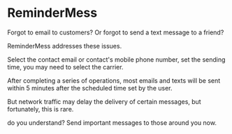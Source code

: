 # ReminderMess

Forgot to email to customers? Or forgot to send a text message to a friend?

ReminderMess addresses these issues.

Select the contact email or contact's mobile phone number, set the sending time, you may need to select the carrier. 

After completing a series of operations, most emails and texts will be sent within 5 minutes after the scheduled time set by the user.

But network traffic may delay the delivery of certain messages, but fortunately, this is rare.


do you understand? Send important messages to those around you now.
